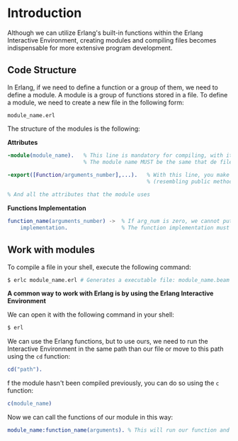 # Introduction 

Although we can utilize Erlang's built-in functions within the Erlang Interactive Environment, creating modules and compiling files becomes indispensable for more extensive program development.

## Code Structure

In Erlang, if we need to define a function or a group of them, we need to define a module. A module is a group of functions stored in a file. To define a module, we need to create a new file in the following form:

`module_name.erl`

The structure of the modules is the following:

**Attributes**

```erlang
-module(module_name).   % This line is mandatory for compiling, with it you are defining the module.
                        % The module name MUST be the same that de file name.
                     
-export([Function/arguments_number],...).   % With this line, you make public functions of your module 
                                            % (resembling public methods in Java)

% And all the attributes that the module uses
```

**Functions Implementation**

```erlang
function_name(arguments_number) ->  % If arg_num is zero, we cannot put the number ().
    implementation.                 % The function implementation must end with a final point.
```

## Work with modules

To compile a file in your shell, execute the following command:

```sh
$ erlc module_name.erl # Generates a executable file: module_name.beam
```

**A common way to work with Erlang is by using the Erlang Interactive Environment** 

We can open it with the following command in your shell:

```sh
$ erl
```
We can use the Erlang functions, but to use ours, we need to run the Interactive Environment in the same path than our file or move to this path using the `cd` function:

```erlang
cd("path").
```

f the module hasn't been compiled previously, you can do so using the `c` function:

```erlang
c(module_name) 
```

Now we can call the functions of our module in this way:

```erlang
module_name:function_name(arguments). % This will run our function and return a value.
```